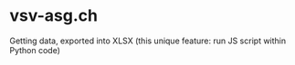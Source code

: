 # vsv-asg.ch
Getting data, exported into XLSX (this unique feature: run JS script within Python code)
